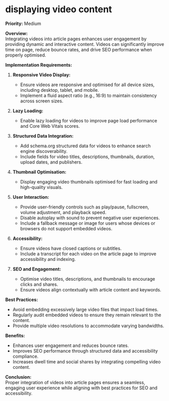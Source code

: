 # displaying video content

**Priority:** Medium  

**Overview:**  
Integrating videos into article pages enhances user engagement by providing dynamic and interactive content. Videos can significantly improve time on page, reduce bounce rates, and drive SEO performance when properly optimised.

**Implementation Requirements:**

1. **Responsive Video Display:**
   - Ensure videos are responsive and optimised for all device sizes, including desktop, tablet, and mobile.
   - Implement a fluid aspect ratio (e.g., 16:9) to maintain consistency across screen sizes.

2. **Lazy Loading:**
   - Enable lazy loading for videos to improve page load performance and Core Web Vitals scores.

3. **Structured Data Integration:**
   - Add schema.org structured data for videos to enhance search engine discoverability.
   - Include fields for video titles, descriptions, thumbnails, duration, upload dates, and publishers.

4. **Thumbnail Optimisation:**
   - Display engaging video thumbnails optimised for fast loading and high-quality visuals.

5. **User Interaction:**
   - Provide user-friendly controls such as play/pause, fullscreen, volume adjustment, and playback speed.
   - Disable autoplay with sound to prevent negative user experiences.
   - Include a fallback message or image for users whose devices or browsers do not support embedded videos.

6. **Accessibility:**
   - Ensure videos have closed captions or subtitles.
   - Include a transcript for each video on the article page to improve accessibility and indexing.

7. **SEO and Engagement:**
   - Optimise video titles, descriptions, and thumbnails to encourage clicks and shares.
   - Ensure videos align contextually with article content and keywords.

**Best Practices:**

- Avoid embedding excessively large video files that impact load times.
- Regularly audit embedded videos to ensure they remain relevant to the content.
- Provide multiple video resolutions to accommodate varying bandwidths.

**Benefits:**

- Enhances user engagement and reduces bounce rates.
- Improves SEO performance through structured data and accessibility compliance.
- Increases dwell time and social shares by integrating compelling video content.

**Conclusion:**  
Proper integration of videos into article pages ensures a seamless, engaging user experience while aligning with best practices for SEO and accessibility.

